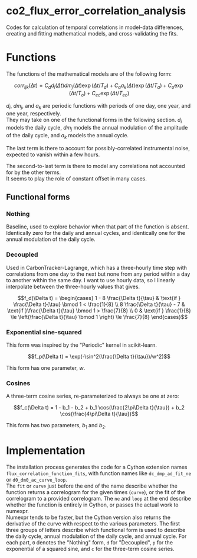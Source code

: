 # co2_flux_error_correlation_analysis
Codes for calculation of temporal correlations in model-data differences, creating and fitting mathematical models, and cross-validating the fits.

# Functions
The functions of the mathematical models are of the following form:
```math
corr_{ijk}(\Delta t) = C_d d_i(\Delta t) dm_j(\Delta t) \exp(\Delta t/T_d) + C_a a_k(\Delta t) \exp(\Delta t/T_a) + C_o \exp(\Delta t/T_o) + C_{ec} \exp(\Delta t/T_{ec})
```
$`d_i`$, $`dm_j`$, and $`a_k`$ are periodic functions with periods of one day, one year, and one year, respectively.  
They may take on one of the functional forms in the following section.
$`d_i`$ models the daily cycle, $`dm_j`$ models the annual modulation of the amplitude of the daily cycle, and $`a_k`$ models the annual cycle.

The last term is there to account for possibly-correlated instrumental noise, expected to vanish within a few hours.

The second-to-last term is there to model any correlations not accounted for by the other terms.  
It seems to play the role of constant offset in many cases.

## Functional forms
### Nothing
Baseline, used to explore behavior when that part of the function is absent.
Identically zero for the daily and annual cycles, and identically one for the annual modulation of the daily cycle.

### Decoupled
Used in CarbonTracker-Lagrange, which has a three-hourly time step with correlations from one day to the next but none from any period within a day to another within the same day.
I want to use hourly data, so I linearly interpolate between the three-hourly values that gives.
```math
f_d(\Delta t) = \begin{cases}
  1 - 8 \frac{\Delta t}{\tau} & \text{if } \frac{\Delta t}{\tau} \bmod 1 < \frac{1}{8} \\
  8 \frac{\Delta t}{\tau} - 7 & \text{if }\frac{\Delta t}{\tau} \bmod 1 > \frac{7}{8} \\
  0 & \text{if } \frac{1}{8} \le \left(\frac{\Delta t}{\tau} \bmod 1 \right) \le \frac{7}{8}
\end{cases}
```
### Exponential sine-squared
This form was inspired by the "Periodic" kernel in scikit-learn.
```math
f_p(\Delta t) = \exp(-\sin^2(\frac{\Delta t}{\tau})/w^2)
```
This form has one parameter, $`w`$.

### Cosines
A three-term cosine series, re-parameterized to always be one at zero:
```math
f_c(\Delta t) = 1 - b_1 - b_2 + b_1 \cos(\frac{2\pi\Delta t}{\tau}) + b_2 \cos(\frac{4\pi\Delta t}{\tau})
```
This form has two parameters, $`b_1`$ and $`b_2`$.

# Implementation
The installation process generates the code for a Cython extension names `flux_correlation_function_fits`, with function names like
`dc_dmp_ad_fit_ne` or `d0_dm0_ac_curve_loop`.  
The `fit` or `curve` just before the end of the name describe whether the function returns a correlogram for the given times (`curve`), or the fit of the correlogram to a provided correlogram.
The `ne` and `loop` at the end describe whether the function is entirely in Cython, or passes the actual work to numexpr.  
Numexpr tends to be faster, but the Cython version also returns the derivative of the curve with respect to the various parameters.
The first three groups of letters describe which functional form is used to describe the daily cycle, annual modulation of the daily cycle, and annual cycle.
For each part, `0` denotes the "Nothing" form, `d` for "Decoupled", `p` for the exponential of a squared sine, and `c` for the three-term cosine series.
